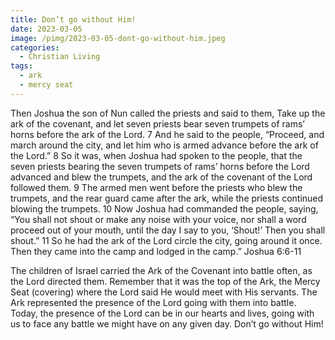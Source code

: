 ```yaml
---
title: Don’t go without Him!
date: 2023-03-05
image: /pimg/2023-03-05-dont-go-without-him.jpeg
categories:
  - Christian Living
tags:
  - ark
  - mercy seat
---
```


<p data-block-key="q4xf2">Then Joshua the son of Nun called the priests and said to them, Take up the ark of the covenant, and let seven priests bear seven trumpets of rams’ horns before the ark of the Lord. 7 And he said to the people, “Proceed, and march around the city, and let him who is armed advance before the ark of the Lord.” 8 So it was, when Joshua had spoken to the people, that the seven priests bearing the seven trumpets of rams’ horns before the Lord advanced and blew the trumpets, and the ark of the covenant of the Lord followed them. 9 The armed men went before the priests who blew the trumpets, and the rear guard came after the ark, while the priests continued blowing the trumpets. 10 Now Joshua had commanded the people, saying, “You shall not shout or make any noise with your voice, nor shall a word proceed out of your mouth, until the day I say to you, ‘Shout!’ Then you shall shout.” 11 So he had the ark of the Lord circle the city, going around it once. Then they came into the camp and lodged in the camp.” Joshua 6:6-11 </p><p data-block-key="7m699">The children of Israel carried the Ark of the Covenant into battle often, as the Lord directed them. Remember that it was the top of the Ark, the Mercy Seat (covering) where the Lord said He would meet with His servants. The Ark represented the presence of the Lord going with them into battle. Today, the presence of the Lord can be in our hearts and lives, going with us to face any battle we might have on any given day.  Don’t go without Him! </p>

